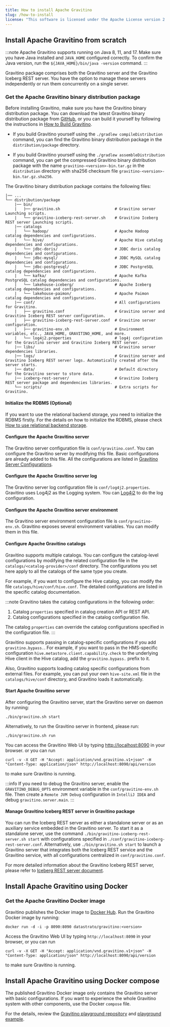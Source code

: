 ```yaml
---
title: How to install Apache Gravitino
slug: /how-to-install
license: "This software is licensed under the Apache License version 2."
---
```


## Install Apache Gravitino from scratch

:::note
Apache Gravitino supports running on Java 8, 11, and 17. Make sure you have Java installed and
`JAVA_HOME` configured correctly. To confirm the Java version, run the
`${JAVA_HOME}/bin/java -version` command.
:::

Gravitino package comprises both the Gravitino server and the Gravitino Iceberg REST server. You have the option to manage these servers independently or run them concurrently on a single server.

### Get the Apache Gravitino binary distribution package

Before installing Gravitino, make sure you have the Gravitino binary distribution package. You can
download the latest Gravitino binary distribution package from [GitHub](https://github.com/apache/gravitino/releases),
or you can build it yourself by following the instructions in [How to Build Gravitino](./how-to-build.md).

  - If you build Gravitino yourself using the `./gradlew compileDistribution` command, you can find the
Gravitino binary distribution package in the `distribution/package` directory.

  - If you build Gravitino yourself using the `./gradlew assembleDistribution` command, you can get the
compressed Gravitino binary distribution package with the name `gravitino-<version>-bin.tar.gz` in the
`distribution` directory with sha256 checksum file `gravitino-<version>-bin.tar.gz.sha256`.

The Gravitino binary distribution package contains the following files:

```text
|── ...
└── distribution/package
    |── bin/
    |   ├── gravitino.sh                        # Gravitino server Launching scripts.
    |   └── gravitino-iceberg-rest-server.sh    # Gravitino Iceberg REST server Launching scripts.
    |── catalogs
    |   └── hadoop/                             # Apache Hadoop catalog dependencies and configurations.
    |   └── hive/                               # Apache Hive catalog dependencies and configurations.
    |   └── jdbc-doris/                         # JDBC doris catalog dependencies and configurations.
    |   └── jdbc-mysql/                         # JDBC MySQL catalog dependencies and configurations.
    |   └── jdbc-postgresql/                    # JDBC PostgreSQL catalog dependencies and configurations.
    |   └── kafka/                              # Apache Kafka PostgreSQL catalog dependencies and configurations.
    |   └── lakehouse-iceberg/                  # Apache Iceberg catalog dependencies and configurations.
    |   └── lakehouse-paimon/                   # Apache Paimon catalog dependencies and configurations.
    |── conf/                                   # All configurations for Gravitino.
    |   ├── gravitino.conf                      # Gravitino server and Gravitino Iceberg REST server configuration.
    |   ├── gravitino-iceberg-rest-server.conf  # Gravitino server configuration.
    |   ├── gravitino-env.sh                    # Environment variables, etc., JAVA_HOME, GRAVITINO_HOME, and more.
    |   └── log4j2.properties                   # log4j configuration for the Gravitino server and Gravitino Iceberg REST server.
    |── libs/                                   # Gravitino server dependencies libraries.
    |── logs/                                   # Gravitino server and Gravitino Iceberg REST server logs. Automatically created after the server starts.
    |── data/                                   # Default directory for the Gravitino server to store data.
    |── iceberg-rest-server/                    # Gravitino Iceberg REST server package and dependencies libraries.
    └── scripts/                                # Extra scripts for Gravitino.
```

#### Initialize the RDBMS (Optional)

If you want to use the relational backend storage, you need to initialize the RDBMS firstly. For
the details on how to initialize the RDBMS, please check [How to use relational backend storage](./how-to-use-relational-backend-storage.md).

#### Configure the Apache Gravitino server

The Gravitino server configuration file is `conf/gravitino.conf`. You can configure the Gravitino
server by modifying this file. Basic configurations are already added to this file. All the
configurations are listed in [Gravitino Server Configurations](./gravitino-server-config.md).

#### Configure the Apache Gravitino server log

The Gravitino server log configuration file is `conf/log4j2.properties`. Gravitino uses Log4j2 as
the Logging system. You can [Log4j2](https://logging.apache.org/log4j/2.x/) to
do the log configuration.

#### Configure the Apache Gravitino server environment

The Gravitino server environment configuration file is `conf/gravitino-env.sh`. Gravitino exposes
several environment variables. You can modify them in this file.

#### Configure Apache Gravitino catalogs

Gravitino supports multiple catalogs. You can configure the catalog-level configurations by
modifying the related configuration file in the `catalogs/<catalog-provider>/conf` directory. The
configurations you set here apply to all the catalogs of the same type you create.

For example, if you want to configure the Hive catalog, you can modify the file
`catalogs/hive/conf/hive.conf`. The detailed configurations are listed in the specific catalog
documentation.

:::note
Gravitino takes the catalog configurations in the following order:

1. Catalog `properties` specified in catalog creation API or REST API.
2. Catalog configurations specified in the catalog configuration file.

The catalog `properties` can override the catalog configurations specified in the configuration
file.
:::

Gravitino supports passing in catalog-specific configurations if you add `gravitino.bypass.`. For
example, if you want to pass in the HMS-specific configuration
`hive.metastore.client.capability.check` to the underlying Hive client in the Hive catalog, add the `gravitino.bypass.` prefix to it.

Also, Gravitino supports loading catalog specific configurations from external files. For example,
you can put your own `hive-site.xml` file in the `catalogs/hive/conf` directory, and Gravitino loads
it automatically.

#### Start Apache Gravitino server

After configuring the Gravitino server, start the Gravitino server on daemon by running:

```shell
./bin/gravitino.sh start
```

Alternatively, to run the Gravitino server in frontend, please run:

```shell
./bin/gravitino.sh run
```

You can access the Gravitino Web UI by typing [http://localhost:8090](http://localhost:8090) in your browser. or you
can run

```shell
curl -v -X GET -H "Accept: application/vnd.gravitino.v1+json" -H "Content-Type: application/json" http://localhost:8090/api/version
```

to make sure Gravitino is running.

:::info
If you need to debug the Gravitino server, enable the `GRAVITINO_DEBUG_OPTS` environment
variable in the `conf/gravitino-env.sh` file. Then create a `Remote JVM Debug`
configuration in `IntelliJ IDEA` and debug `gravitino.server.main`.
:::

#### Manage Gravitino Iceberg REST server in Gravitino package

You can run the Iceberg REST server as either a standalone server or as an auxiliary service embedded in the Gravitino server. To start it as a standalone server, use the command `./bin/gravitino-iceberg-rest-server.sh start` with configurations specified in `./conf/gravitino-iceberg-rest-server.conf`. Alternatively, use `./bin/gravitino.sh start` to launch a Gravitino server that integrates both the Iceberg REST service and the Gravitino service, with all configurations centralized in `conf/gravitino.conf`. 

For more detailed information about the Gravitino Iceberg REST server, please refer to [Iceberg REST server document](./iceberg-rest-service.md).

## Install Apache Gravitino using Docker

### Get the Apache Gravitino Docker image

Gravitino publishes the Docker image to [Docker Hub](https://hub.docker.com/r/datastrato/gravitino/tags).
Run the Gravitino Docker image by running:

```shell
docker run -d -i -p 8090:8090 datastrato/gravitino:<version>
```

Access the Gravitino Web UI by typing `http://localhost:8090` in your browser, or you
can run

```shell
curl -v -X GET -H "Accept: application/vnd.gravitino.v1+json" -H "Content-Type: application/json" http://localhost:8090/api/version
```

to make sure Gravitino is running.

## Install Apache Gravitino using Docker compose

The published Gravitino Docker image only contains the Gravitino server with basic configurations. If
you want to experience the whole Gravitino system with other components, use the Docker
`compose` file.

For the details, review the
[Gravitino playground repository](https://github.com/apache/gravitino-playground) and
[playground example](./how-to-use-the-playground.md).
